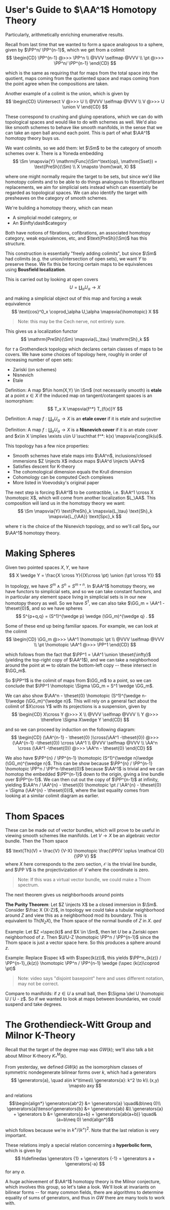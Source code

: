 # User's Guide to $\AA^1$ Homotopy Theory
Particularly, arithmetically enriching enumerative results.

Recall from last time that we wanted to form a space analogous to a sphere, given by $\PP^n/ \PP^{n-1}$, which we get from a colimit
$$
\begin{CD}
  \PP^{n-1} @>>> \PP^n \\
  @VVV \selfmap @VVV \\
  \pt @>>> \PP^n/ \PP^{n-1}
\end{CD}
$$

which is the same as requiring that for maps from the total space into the quotient, maps coming from the quotiented space and maps coming from the point agree when the compositions are taken.

Another example of a colimit is the union, which is given by
$$
\begin{CD}
  U\intersect V @>>> U \\
  @VVV \selfmap @VVV \\
  V @>>> U \union V
\end{CD}
$$

These correspond to crushing and gluing operations, which we can do with topological spaces and would like to do with schemes as well. We'd also like smooth schemes to behave like smooth manifolds, in the sense that we can take an open ball around each point. This is part of what $\AA^1$ homotopy theory buys us.

We want colimits, so we add them: let $\Sm$ to be the category of smooth schemes over $k$. There is a Yoneda embedding
$$
\Sm \mapsvia{Y} \mathrm{Func}(\Sm^\text{op}, \mathrm{Sset}) = \text{PreSh}(\Sm) \\
X \mapsto \hom(\wait, X)
$$

where one might normally require the target to be sets, but since we'd like homotopy colimits and to be able to do things analogous to fibrant/cofibrant replacements, we aim for simplicial sets instead which can essentially be regarded as topological spaces. We can also identify the target with presheaves on the category of smooth schemes.

We're building a homotopy theory, which can mean
- A simplicial model category, or
- An $\infty\dash$category

Both have notions of fibrations, cofibrations, an associated homotopy category, weak equivalences, etc, and $\text{PreSh}(\Sm)$ has this structure. 

This construction is essentially "freely adding colimits", but since $\Sm$ had colimits (e.g. the union/intersection of open sets), we want $Y$ to preserve these. We fix this be forcing certain maps to be equivalences using **Bousfield localization**.

This is carried out by looking at open covers
$$
U = \coprod_{\alpha} U_\alpha \to X
$$

and making a simplicial object out of this map and forcing a weak equivalence
$$
\text{cos}^0_x \coprod_\alpha U_\alpha \mapsvia{\homotopic} X
$$

> Note: this may be the Cech nerve, not entirely sure.

This gives us a localization functor
$$
\mathrm{PreSh}(\Sm) \mapsvia{L_\tau} \mathrm{Sh}_k
$$

for $\tau$ a Grothendieck topology which declares certain classes of maps to be covers. We have some choices of topology here, roughly in order of increasing number of open sets:
- Zariski (on schemes)
- Nisnevich
- Etale

Definition:  A map $f\in hom(X,Y) \in \Sm$ (not necessarily smooth) is **etale** at a point $x\in X$ if the induced map on tangent/cotangent spaces is an isomorphism:
$$
T_x X \mapsvia{f^*} T_{f(x)}Y
$$

Definition: A map $f: \coprod_\alpha U_\alpha \to X$ is an **etale cover** if it is etale and surjective

Definition: A map $f: \coprod_\alpha U_\alpha \to X$ is a **Nisnevich cover** if it is an etale cover and $x\in X \implies \exists u\in U \suchthat f^*: k(x) \mapsvia{\cong}k(u)$.

This topology has a few nice properties:
- Smooth schemes have etale maps into $\AA^n$, inclusions/closed immersions $Z \injects X$ induce maps $\AA^d \injects \AA^n$
- Satisfies descent for K-theory
- The cohomological dimension equals the Krull dimension 
- Cohomology can be computed Cech complexes
- More listed in Voevodsky's original paper

The next step is forcing $\AA^1$ to be contractible, i.e. $\AA^1 \cross X \homotopic X$, which will come from another localization $L_\AA$. This composition will land us in the homotopy theory we want:
$$
\Sm \mapsvia{Y} \text{PreSh}_k \mapsvia{L_\tau} \text{Sh}_k \mapsvia{L_{\AA}} \text{Spc}_k
$$

where $\tau$ is the choice of the Nisnevich topology, and so we'll call $\text{Spc}_k$ our $\AA^1$ homotopy theory.

# Making Spheres

Given two pointed spaces $X, Y$, we have
$$
X \wedge Y = \frac{X \cross Y}{(X\cross \pt) \union (\pt \cross Y)}
$$

In topology, we have $S^m \wedge S^n = S^{m+n}$. In $\AA^1$ homotopy theory, we have functors to simplicial sets, and so we can take constant functors, and in particular any element space living in simplicial sets is in our new homotopy theory as well. So we have $S^1$, we can also take $\GG_m = \AA^1 - \theset{0}$, and so we have spheres
$$
S^{p+q,q} = (S^1)^{\wedge p} \wedge (\GG_m)^{\wedge q} .
$$ 

Some of these end up being familiar spaces. For example, we can look at the colimit
$$
\begin{CD}
  \GG_m @>>> \AA^1 \homotopic \pt \\
  @VVV \selfmap @VVV \\
  \pt \homotopic \AA^1 @>>> \PP^1
\end{CD}
$$

which follows from the fact that $\PP^1 = \AA^1 \union \theset{\infty}$ (yielding the top-right copy of $\AA^1$), and we can take a neighborhood around the point at $\infty$ to obtain the bottom-left copy -- these intersect in $\GG_m$.

So $\PP^1$ is the colimit of maps from $\GG_m$ to a point, so we can conclude that $\PP^1 \homotopic \Sigma \GG_m = S^1 \wedge \GG_m$.

We can also show $\AA^n - \theset{0} \homotopic (S^1)^{\wedge n-1}\wedge (\GG_m)^{\wedge n}$. This will rely on a general fact about the colimit of $X\cross Y$ with its projections is a suspension, given by
$$
\begin{CD}
  X\cross Y @>>> X \\
  @VVV \selfmap @VVV \\
  Y @>>> \therefore \Sigma X\wedge Y 
\end{CD}
$$

and so we can proceed by induction on the following diagram:
$$
\begin{CD}
  (\AA^{n-1} - \theset{0} )\cross(\AA^1 -\theset{0}) @>>> (\AA^{n-1} -\theset{0}) \cross \AA^1 \\
  @VVV \selfmap @VVV \\
  \AA^n \cross (\AA^1 -\theset{0}) @>>> \AA^n - \theset{0} 
\end{CD}
$$

We also have $\PP^{n} / \PP^{n-1} \homotopic (S^1)^{\wedge n}\wedge (\GG_m)^{\wedge n}$. This can be show because $\PP^{n} / \PP^{n-1} \homotopic \PP^n / \PP^n-\theset{0}$ because $\AA^1$ is trivial and we can homotop the embedded $\PP^{n-1}$ down to the origin, giving a line bundle over $\PP^{n-1}$. We can then cut out the copy of $\PP^{n-1}$ at infinity, yielding $\AA^n / \AA^{n} - \theset{0} \homotopic \pt / \AA^{n} - \theset{0} = \Sigma (\AA^{n} - \theset{0})$, where the last equality comes from looking at a similar colimit diagram as earlier.

# Thom Spaces
These can be made out of vector bundles, which will prove to be useful in viewing smooth schemes like manifolds. Let $V \to X$ be an algebraic vector bundle. Then the Thom space 

$$
\text{Th}(V) = \frac{V} {V-X} \homotopic \frac{\PP(V \oplus \mathcal O)}{\PP V}
$$
where $X$ here corresponds to the zero section, $\mathcal O$ is the trivial line bundle, and $\PP V$ is the projectivization of $V$ where the coordinate is zero.

> Note: If this was a virtual vector bundle, we could make a Thom spectrum.

The next theorem gives us neighborhoods around points

**The Purity Theorem**:
Let $Z \injects X$ be a closed immersion in $\Sm$. Consider $\frac X {X-Z}$, in topology we could take a tubular neighborhood around $Z$ and view this as a neighborhood mod its boundary. This is equivalent to $\text{Th}(N_Z X)$, the Thom space of the normal bundle of $Z$ in $X$. $qed$

Example: Let $Z =\spec(k)$ and $X \in \Sm$, then let $U$ be a Zariski open neighborhood of $z$. Then $U/U-Z \homotopic \PP^n / \PP^{n-1}$ since the Thom space is just a vector space here. So this produces a sphere around $z$.

Example: Replace $\spec k$ with $\spec(k(z))$, this yields $\PP^n_{k(z)} / \PP^{n-1}_{k(z)} \homotopic \PP^n / \PP^{n-1} \wedge (\spec (k(z)\coprod \pt)$
> Note: video says "disjoint basepoint" here and uses different notation, may not be correct.

Compare to manifolds: if $z\in U$ a small ball, then $\Sigma \del U \homotopic U / U - z$. So if we wanted to look at maps between boundaries, we could suspend and take degrees.

# The Grothendieck-Witt Group and Milnor K-Theory
Recall that the target of the degree map was $GW(k)$; we'll also talk a bit about Milnor K-theory $K^M_*(k)$.

From yesterday, we defined $GW(k)$ as the isomorphism classes of symmetric nondegenerate bilinear forms over $k$, which had a generators
$$
\generators{a}, \quad a\in k^\times\\
\generators{a}: k^2 \to k\\
(x,y) \mapsto axy
$$

and relations
$$\begin{align*}
\generators{ab^2} &= \generators{a} \quad&(b\neq 0)\\
\generators{a}\tensor\generators{b} &= \generators{ab} &\\
\generators{a} + \generators b &= \generators{a+b} + \generators{ab(a+b)} \quad&(a+b\neq 0)
\end{align*}$$

which follows because we're in $k^\times/(k^\times)^2$. Note that the last relation is very important.

These relations imply a special relation concerning a **hyperbolic form,** which is given by 
$$
h\definedas \generators {1} + \generators {-1} = \generators a + \generators{-a}
$$ 
for any $a$.

A huge achievement of $\AA^1$ homotopy theory is the Milnor conjecture, which involves this group, so let's take a look. We'll look at invariants on bilinear forms -- for many common fields, there are algorithms to determine equality of sums of generators, and thus in $GW$ there are many tools to work with.